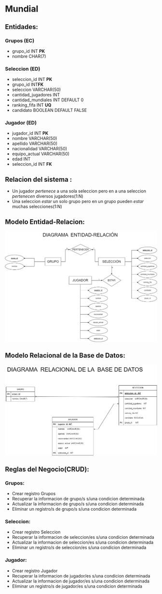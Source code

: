# Mundial

## Entidades:

### Grupos (EC)
- grupo_id  INT **PK**
- nombre CHAR(7)

### Seleccion (ED)
- seleccion_id INT **PK**
- grupo_id  INT**FK**
- seleccion VARCHAR(50)
- cantidad_jugadores INT
- cantidad_mundiales INT DEFAULT 0
- ranking_fifa INT  **UQ**
- candidato BOOLEAN DEFAULT FALSE

### Jugador (ED)
- jugador_id  INT **PK**
- nombre VARCHAR(50)
- apellido VARCHAR(50)
- nacionalidad VARCHAR(50)
- equipo_actual VARCHAR(50)
- edad INT  
- seleccion_id  INT **FK**


## Relacion del sistema :
- Un jugador _pertenece_ a una sola seleccion pero en a una seleccion _pertenecen_ diversos jugadores(1:N)
- Una seleccion _estar_ un solo grupo pero en un grupo pueden _estar_ muchas selecciones(1:N)

## Modelo Entidad-Relacion:
![Modelo_Entidad_Relacion](./Mundial-ER.png)
## Modelo Relacional de la Base de Datos:
![Modelo_Relacional_BD](./Mundia-DR.png)

## Reglas del Negocio(CRUD):

### Grupos:
- Crear registro Grupos
- Recuperar la informacion de grupo/s s/una condicion determinada
- Actualizar la informacion de grupo/s s/una condicion determinada
- Eliminar un registro/s de grupo/s s/una condicion determinada

### Seleccion:
- Crear registro Seleccion
- Recuperar la informacion de seleccion/es s/una condicion determinada
- Actualizar la informacion de seleccion/es s/una condicion determinada
- Eliminar un registro/s de seleccion/es s/una condicion determinada

### Jugador: 
- Crear registro Jugador
- Recuperar la informacion de jugador/es s/una condicion determinada
- Actualizar la informacion de jugador/es s/una condicion determinada
- Eliminar un registro/s de jugador/es s/una condicion determinada


